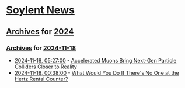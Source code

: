 # [Soylent News](../../../README.md)

## [Archives](../../index.md) for [2024](../index.md)

### [Archives](../../index.md) for [2024-11-18](index.md)

* [2024-11-18, 05:27:00](https://soylentnews.org/article.pl?sid=24/11/17/1548245&from=rss) - [Accelerated Muons Bring Next-Gen Particle Colliders Closer to Reality](https://soylentnews.org/article.pl?sid=24/11/17/1548245&from=rss)
* [2024-11-18, 00:38:00](https://soylentnews.org/article.pl?sid=24/11/16/1214216&from=rss) - [What Would You Do If There's No One at the Hertz Rental Counter?](https://soylentnews.org/article.pl?sid=24/11/16/1214216&from=rss)
